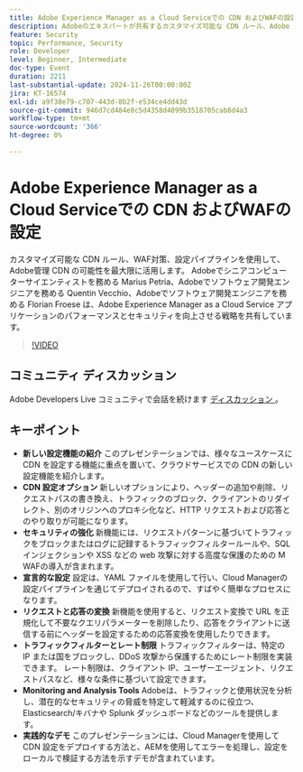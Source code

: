 ```yaml
---
title: Adobe Experience Manager as a Cloud Serviceでの CDN およびWAFの設定
description: Adobeのエキスパートが共有するカスタマイズ可能な CDN ルール、Adobe Experience Manager as a Cloud Service プロテクション、設定パイプラインを使用して、WAF アプリケーションのパフォーマンスとセキュリティを向上させます。
feature: Security
topic: Performance, Security
role: Developer
level: Beginner, Intermediate
doc-type: Event
duration: 2211
last-substantial-update: 2024-11-26T00:00:00Z
jira: KT-16574
exl-id: a9f38e79-c707-443d-8b2f-e534ce4dd43d
source-git-commit: 946d7cd484e8c5d4358d4099b3518705cab8d4a3
workflow-type: tm+mt
source-wordcount: '366'
ht-degree: 0%

---
```


# Adobe Experience Manager as a Cloud Serviceでの CDN およびWAFの設定

カスタマイズ可能な CDN ルール、WAF対策、設定パイプラインを使用して、Adobe管理 CDN の可能性を最大限に活用します。 Adobeでシニアコンピューターサイエンティストを務める Marius Petria、Adobeでソフトウェア開発エンジニアを務める Quentin Vecchio、Adobeでソフトウェア開発エンジニアを務める Florian Froese は、Adobe Experience Manager as a Cloud Service アプリケーションのパフォーマンスとセキュリティを向上させる戦略を共有しています。

>[!VIDEO](https://video.tv.adobe.com/v/3440603/?learn=on&enablevpops&captions=jpn)

## コミュニティ ディスカッション

Adobe Developers Live コミュニティで会話を続けます [ ディスカッション ](https://adobe.ly/3O0TyYa)。

## キーポイント

* **新しい設定機能の紹介** このプレゼンテーションでは、様々なユースケースに CDN を設定する機能に重点を置いて、クラウドサービスでの CDN の新しい設定機能を紹介します。
* **CDN 設定オプション** 新しいオプションにより、ヘッダーの追加や削除、リクエストパスの書き換え、トラフィックのブロック、クライアントのリダイレクト、別のオリジンへのプロキシ化など、HTTP リクエストおよび応答とのやり取りが可能になります。
* **セキュリティの強化** 新機能には、リクエストパターンに基づいてトラフィックをブロックまたはログに記録するトラフィックフィルタールールや、SQL インジェクションや XSS などの web 攻撃に対する高度な保護のための M WAFの導入が含まれます。
* **宣言的な設定** 設定は、YAML ファイルを使用して行い、Cloud Managerの設定パイプラインを通じてデプロイされるので、すばやく簡単なプロセスになります。
* **リクエストと応答の変換** 新機能を使用すると、リクエスト変換で URL を正規化して不要なクエリパラメーターを削除したり、応答をクライアントに送信する前にヘッダーを設定するための応答変換を使用したりできます。
* **トラフィックフィルターとレート制限** トラフィックフィルターは、特定の IP または国をブロックし、DDoS 攻撃から保護するためにレート制限を実装できます。 レート制限は、クライアント IP、ユーザーエージェント、リクエストパスなど、様々な条件に基づいて設定できます。
* **Monitoring and Analysis Tools** Adobeは、トラフィックと使用状況を分析し、潜在的なセキュリティの脅威を特定して軽減するのに役立つ、Elasticsearch/キバナや Splunk ダッシュボードなどのツールを提供します。
* **実践的なデモ** このプレゼンテーションには、Cloud Managerを使用して CDN 設定をデプロイする方法と、AEMを使用してエラーを処理し、設定をローカルで検証する方法を示すデモが含まれています。
